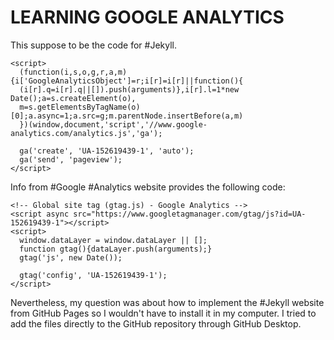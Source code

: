 # LEARNING GOOGLE ANALYTICS

This suppose to be the code for #Jekyll.

```{javascript}
<script>
  (function(i,s,o,g,r,a,m){i['GoogleAnalyticsObject']=r;i[r]=i[r]||function(){
  (i[r].q=i[r].q||[]).push(arguments)},i[r].l=1*new Date();a=s.createElement(o),
  m=s.getElementsByTagName(o)[0];a.async=1;a.src=g;m.parentNode.insertBefore(a,m)
  })(window,document,'script','//www.google-analytics.com/analytics.js','ga');

  ga('create', 'UA-152619439-1', 'auto');
  ga('send', 'pageview');
</script>
```

Info from #Google #Analytics website provides the following code:

```{javascript}
<!-- Global site tag (gtag.js) - Google Analytics -->
<script async src="https://www.googletagmanager.com/gtag/js?id=UA-152619439-1"></script>
<script>
  window.dataLayer = window.dataLayer || [];
  function gtag(){dataLayer.push(arguments);}
  gtag('js', new Date());

  gtag('config', 'UA-152619439-1');
</script>
```

Nevertheless, my question was about how to implement the #Jekyll website from GitHub Pages so I wouldn't have to install it in my computer.
I tried to add the files directly to the GitHub repository through GitHub Desktop.
